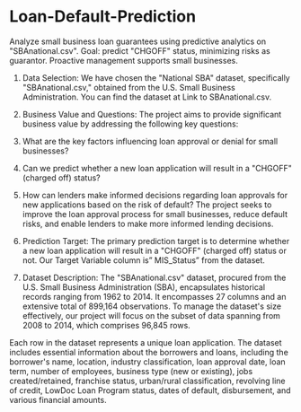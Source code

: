 # Loan-Default-Prediction
Analyze small business loan guarantees using predictive analytics on "SBAnational.csv". Goal: predict "CHGOFF" status, minimizing risks as guarantor. Proactive management supports small businesses.


1. Data Selection:
We have chosen the "National SBA" dataset, specifically "SBAnational.csv," obtained from the U.S. Small Business Administration. You can find the dataset at Link to SBAnational.csv.

2. Business Value and Questions:
The project aims to provide significant business value by addressing the following key questions:

1.	What are the key factors influencing loan approval or denial for small businesses?
2.	Can we predict whether a new loan application will result in a "CHGOFF" (charged off) status?
3.	How can lenders make informed decisions regarding loan approvals for new applications based on the risk of default?
The project seeks to improve the loan approval process for small businesses, reduce default risks, and enable lenders to make more informed lending decisions.

3. Prediction Target:
The primary prediction target is to determine whether a new loan application will result in a "CHGOFF" (charged off) status or not. Our Target Variable column is” MIS_Status” from the dataset.

4. Dataset Description:
The "SBAnational.csv" dataset, procured from the U.S. Small Business Administration (SBA), encapsulates historical records ranging from 1962 to 2014. It encompasses 27 columns and an extensive total of 899,164 observations. 
To manage the dataset's size effectively, our project will focus on the subset of data spanning from 2008 to 2014, which comprises 96,845 rows.

Each row in the dataset represents a unique loan application. The dataset includes essential information about the borrowers and loans, including the borrower's name, location, industry classification, loan approval date, loan term, number of employees, business type (new or existing), jobs created/retained, franchise status, urban/rural classification, revolving line of credit, LowDoc Loan Program status, dates of default, disbursement, and various financial amounts.
